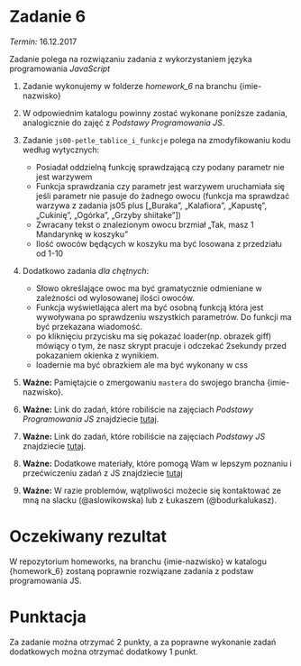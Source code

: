# Zadanie 6
*Termin:* 16.12.2017

Zadanie polega na rozwiązaniu zadania z wykorzystaniem języka programowania *JavaScript*

1. Zadanie wykonujemy w folderze *homework_6* na branchu {imie-nazwisko}
1. W odpowiednim katalogu powinny zostać wykonane poniższe zadania, analogicznie do zajęć z *Podstawy Programowania JS*.
1. Zadanie `js00-petle_tablice_i_funkcje` polega na zmodyfikowaniu kodu według wytycznych:
    + Posiadał oddzielną funkcję sprawdzającą czy podany parametr nie jest warzywem
    + Funkcja sprawdzania czy parametr jest warzywem uruchamiała się jeśli parametr nie pasuje do żadnego owocu (funkcja ma sprawdzać warzywa z zadania js05 plus [„Buraka”, „Kalafiora”, „Kapustę”, „Cukinię”, „Ogórka”, „Grzyby shiitake”])
    + Zwracany tekst o znalezionym owocu brzmiał „Tak, masz 1 Mandarynkę w koszyku”
    + Ilość owoców będących w koszyku ma być losowana z przedziału od 1-10

1. Dodatkowo zadania *dla chętnych*:
    + Słowo określające owoc ma być gramatycznie odmieniane w zależności od wylosowanej ilości owoców.
    + Funkcja wyświetlająca alert ma być osobną funkcją która jest wywoływana po sprawdzeniu wszystkich parametrów. Do funkcji ma być przekazana wiadomość.
    + po kliknięciu przycisku ma się pokazać loader(np. obrazek giff) mówiący o tym, że nasz skrypt pracuje i odczekać 2sekundy przed pokazaniem okienka z wynikiem.
    + loadernie ma być obrazkiem ale ma być wykonany w css

1. **Ważne:** Pamiętajcie o zmergowaniu `mastera` do swojego brancha {imie-nazwisko}.
1. **Ważne:** Link do zadań, które robiliście na zajęciach *Podstawy Programowania JS* znajdziecie [tutaj](https://github.com/infoshareacademy/jfdzs1-materialy-programowanie-js).
1. **Ważne:** Link do zadań, które robiliście na zajęciach *Podstawy JS* znajdziecie [tutaj](https://github.com/infoshareacademy/jfdzs1-materialy-podstawy-js).
1. **Ważne:** Dodatkowe materiały, które pomogą Wam w lepszym poznaniu i przećwiczeniu zadań z JS znajdziecie [tutaj](https://github.com/infoshareacademy/jfdzs1-materialy-programowanie-js/tree/master/__00__materialy_i_zadania_dodatkowe)
1. **Ważne:** W razie problemów, wątpliwości możecie się kontaktować ze mną na slacku (@aslowikowska) lub z Łukaszem (@bodurkalukasz).

# Oczekiwany rezultat
W repozytorium homeworks, na branchu {imie-nazwisko} w katalogu {homework_6} zostaną poprawnie rozwiązane zadania z podstaw programowania JS.

# Punktacja
Za zadanie można otrzymać 2 punkty, a za poprawne wykonanie zadań dodatkowych można otrzymać dodatkowy 1 punkt.
